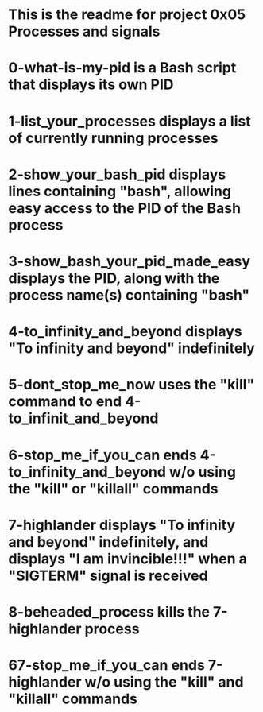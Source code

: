 # This is the readme for project 0x05 Processes and signals
#
# 0-what-is-my-pid is a Bash script that displays its own PID
# 1-list_your_processes displays a list of currently running processes
# 2-show_your_bash_pid displays lines containing "bash", allowing easy access to the PID of the Bash process
# 3-show_bash_your_pid_made_easy displays the PID, along with the process name(s) containing "bash"
# 4-to_infinity_and_beyond displays "To infinity and beyond" indefinitely
# 5-dont_stop_me_now uses the "kill" command to end 4-to_infinit_and_beyond
# 6-stop_me_if_you_can ends 4-to_infinity_and_beyond w/o using the "kill" or "killall" commands
# 7-highlander displays "To infinity and beyond" indefinitely, and displays "I am invincible!!!" when a "SIGTERM" signal is received
# 8-beheaded_process kills the 7-highlander process
# 67-stop_me_if_you_can ends 7-highlander w/o using the "kill" and "killall" commands
